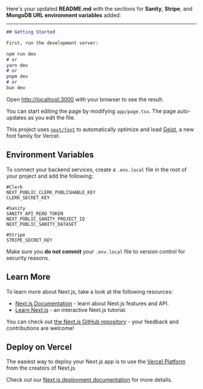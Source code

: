 Here's your updated **README.md** with the sections for **Sanity**, **Stripe**, and **MongoDB URL environment variables** added:

---

````md
## Getting Started

First, run the development server:

npm run dev
# or
yarn dev
# or
pnpm dev
# or
bun dev
````

Open [http://localhost:3000](http://localhost:3000) with your browser to see the result.

You can start editing the page by modifying `app/page.tsx`. The page auto-updates as you edit the file.

This project uses [`next/font`](https://nextjs.org/docs/app/building-your-application/optimizing/fonts) to automatically optimize and load [Geist](https://vercel.com/font), a new font family for Vercel.

## Environment Variables

To connect your backend services, create a `.env.local` file in the root of your project and add the following:

```env
#Clerk
NEXT_PUBLIC_CLERK_PUBLISHABLE_KEY
CLERK_SECRET_KEY

#Sanity
SANITY_API_READ_TOKEN
NEXT_PUBLIC_SANITY_PROJECT_ID
NEXT_PUBLIC_SANITY_DATASET

#Stripe
STRIPE_SECRET_KEY
```

Make sure you **do not commit** your `.env.local` file to version control for security reasons.

## Learn More

To learn more about Next.js, take a look at the following resources:

* [Next.js Documentation](https://nextjs.org/docs) - learn about Next.js features and API.
* [Learn Next.js](https://nextjs.org/learn) - an interactive Next.js tutorial.

You can check out [the Next.js GitHub repository](https://github.com/vercel/next.js) - your feedback and contributions are welcome!

## Deploy on Vercel

The easiest way to deploy your Next.js app is to use the [Vercel Platform](https://vercel.com/new?utm_medium=default-template&filter=next.js&utm_source=create-next-app&utm_campaign=create-next-app-readme) from the creators of Next.js.

Check out our [Next.js deployment documentation](https://nextjs.org/docs/app/building-your-application/deploying) for more details.

